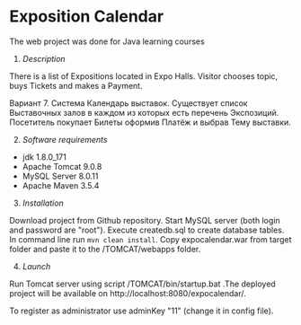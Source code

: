 # Exposition Calendar
The web project was done for Java learning courses
1. *Description* 

There is a list of Expositions located in Expo Halls. Visitor chooses topic, buys Tickets and makes a Payment.

Вариант 7. Система Календарь выставок. Существует список Выставочных залов в каждом из которых есть перечень Экспозиций. Посетитель покупает Билеты оформив Платёж и выбрав Тему выставки.

2. *Software requirements*

 * jdk 1.8.0_171
 * Apache Tomcat 9.0.8
 * MySQL Server 8.0.11
 * Apache Maven 3.5.4  

3. *Installation*

Download project from Github repository. Start MySQL server (both login and password are "root"). Execute createdb.sql to create database tables. In command line run ```mvn clean install```. Copy expocalendar.war from target folder and paste it to the /TOMCAT/webapps folder.

4. *Launch*

Run Tomcat server using script /TOMCAT/bin/startup.bat .The deployed project will be available on http://localhost:8080/expocalendar/.

To register as administrator use adminKey "11" (change it in config file).

